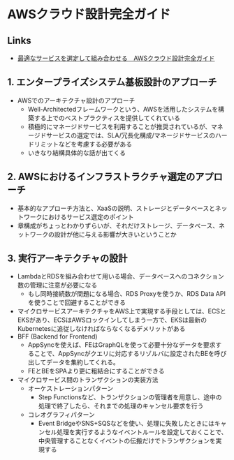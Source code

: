 # AWSクラウド設計完全ガイド

## Links

- [最適なサービスを選定して組み合わせる　AWSクラウド設計完全ガイド](https://info.nikkeibp.co.jp/media/LIN/atcl/books/021700051/)

## 1. エンタープライズシステム基板設計のアプローチ

- AWSでのアーキテクチャ設計のアプローチ
  - Well-Architectedフレームワークという、AWSを活用したシステムを構築する上でのベストプラクティスを提供してくれている
  - 積極的にマネージドサービスを利用することが推奨されているが、マネージドサービスの選定では、SLA/冗長化構成/マネージドサービスのハードリミットなどを考慮する必要がある
  - いきなり結構具体的な話が出てくる

## 2. AWSにおけるインフラストラクチャ選定のアプローチ

- 基本的なアプローチ方法と、XaaSの説明、ストレージとデータベースとネットワークにおけるサービス選定のポイント
- 章構成がちょっとわかりずらいが、それだけストレージ、データベース、ネットワークの設計が他に与える影響が大きいということか

## 3. 実行アーキテクチャの設計

- LambdaとRDSを組み合わせて用いる場合、データベースへのコネクション数の管理に注意が必要になる
  - もし同時接続数が問題になる場合、RDS Proxyを使うか、RDS Data APIを使うことで回避することができる
- マイクロサービスアーキテクチャをAWS上で実現する手段としては、ECSとEKSがあり、ECSはAWSロックインしてしまう一方で、EKSは最新のKubernetesに追従しなければならなくなるデメリットがある
- BFF (Backend for Frontend)
  - AppSyncを使えば、FEはGraphQLを使って必要十分なデータを要求することで、AppSyncがクエリに対応するリゾルバに設定されたBEを呼び出してデータを集約してくれる。
  - FEとBEをSPAより更に粗結合にすることができる
- マイクロサービス間のトランザクションの実装方法
  - オーケストレーションパターン
    - Step Functionsなど、トランザクションの管理者を用意し、途中の処理で終了したら、それまでの処理のキャンセル要求を行う
  - コレオグラフィパターン
    - Event BridgeやSNS+SQSなどを使い、処理に失敗したときにはキャンセル処理を実行するようなイベントルールを設定しておくことで、中央管理することなくイベントの伝搬だけでトランザクションを実現する
